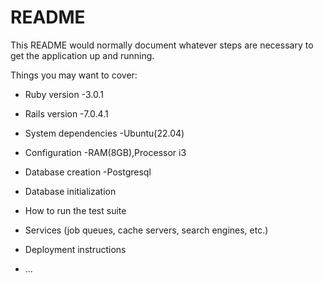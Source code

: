 # README

This README would normally document whatever steps are necessary to get the
application up and running.

Things you may want to cover:

* Ruby version -3.0.1

* Rails version -7.0.4.1

* System dependencies -Ubuntu(22.04) 

* Configuration -RAM(8GB),Processor i3

* Database creation -Postgresql

* Database initialization

* How to run the test suite

* Services (job queues, cache servers, search engines, etc.)

* Deployment instructions

* ...

